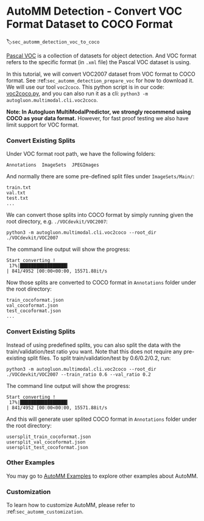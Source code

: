 # AutoMM Detection - Convert VOC Format Dataset to COCO Format
:label:`sec_automm_detection_voc_to_coco`

[Pascal VOC](http://host.robots.ox.ac.uk/pascal/VOC/) is a collection of datasets for object detection. 
And VOC format refers to the specific format (in `.xml` file) the Pascal VOC dataset is using.

In this tutorial, we will convert VOC2007 dataset from VOC format to COCO format. See :ref:`sec_automm_detection_prepare_voc` for how to download it.
We will use our tool `voc2coco`. This python script is in our code: 
[voc2coco.py](https://raw.githubusercontent.com/autogluon/autogluon/master/multimodal/src/autogluon/multimodal/cli/voc2coco.py),
and you can also run it as a cli: `python3 -m autogluon.multimodal.cli.voc2coco`.

**Note: In Autogluon MultiModalPredictor, we strongly recommend using COCO as your data format.** However, for fast proof testing we also have limit support for VOC format.

### Convert Existing Splits

Under VOC format root path, we have the following folders:

```
Annotations  ImageSets  JPEGImages
```

And normally there are some pre-defined split files under `ImageSets/Main/`:

```
train.txt
val.txt
test.txt
...
```

We can convert those splits into COCO format by simply running given the root directory, e.g. `./VOCdevkit/VOC2007`:

```
python3 -m autogluon.multimodal.cli.voc2coco --root_dir ./VOCdevkit/VOC2007
```

The command line output will show the progress:

```
Start converting !
 17%|█████████████████▍                                                                                  | 841/4952 [00:00<00:00, 15571.88it/s
```

Now those splits are converted to COCO format in `Annotations` folder under the root directory:
```
train_cocoformat.json
val_cocoformat.json
test_cocoformat.json
...
```

### Convert Existing Splits

Instead of using predefined splits, you can also split the data with the train/validation/test ratio you want.
Note that this does not require any pre-existing split files. To split train/validation/test by 0.6/0.2/0.2, run:

```
python3 -m autogluon.multimodal.cli.voc2coco --root_dir ./VOCdevkit/VOC2007 --train_ratio 0.6 --val_ratio 0.2
```

The command line output will show the progress:

```
Start converting !
 17%|█████████████████▍                                                                                  | 841/4952 [00:00<00:00, 15571.88it/s
```

And this will generate user splited COCO format in `Annotations` folder under the root directory:

```
usersplit_train_cocoformat.json
usersplit_val_cocoformat.json
usersplit_test_cocoformat.json
```

### Other Examples

You may go to [AutoMM Examples](https://github.com/autogluon/autogluon/tree/master/examples/automm) to explore other examples about AutoMM.

### Customization
To learn how to customize AutoMM, please refer to :ref:`sec_automm_customization`.

